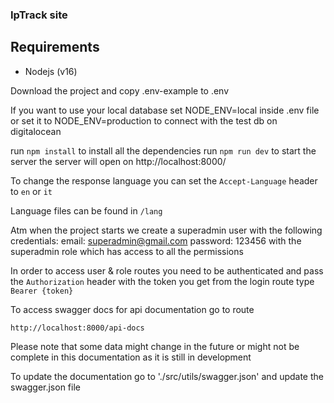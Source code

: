 ### IpTrack site

## Requirements

- Nodejs (v16)

Download the project and copy .env-example to .env

If you want to use your local database set NODE_ENV=local inside .env file or set it to NODE_ENV=production to connect with the test db on digitalocean

run `npm install` to install all the dependencies
run `npm run dev` to start the server
the server will open on http://localhost:8000/

To change the response language you can set the `Accept-Language` header to `en` or `it`

Language files can be found in `/lang`

Atm when the project starts we create a superadmin user with the following credentials:
email: superadmin@gmail.com
password: 123456
with the superadmin role which has access to all the permissions

In order to access user & role routes you need to be authenticated and pass the `Authorization` header with the token you get from the login route type `Bearer {token}`

To access swagger docs for api documentation go to route

`http://localhost:8000/api-docs`

Please note that some data might change in the future or might not be complete in this documentation as it is still in development

To update the documentation go to './src/utils/swagger.json' and update the swagger.json file
